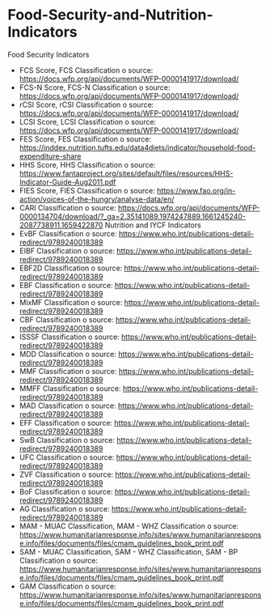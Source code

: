 # Food-Security-and-Nutrition-Indicators

Food Security Indicators
-	FCS Score, FCS Classification
o	source: https://docs.wfp.org/api/documents/WFP-0000141917/download/
-	FCS-N Score, FCS-N Classification
o	source: https://docs.wfp.org/api/documents/WFP-0000141917/download/
-	rCSI Score, rCSI Classification
o	source: https://docs.wfp.org/api/documents/WFP-0000141917/download/
-	LCSI Score, LCSI Classification
o	source: https://docs.wfp.org/api/documents/WFP-0000141917/download/
-	FES Score, FES Classification
o	source: https://inddex.nutrition.tufts.edu/data4diets/indicator/household-food-expenditure-share
-	HHS Score, HHS Classification 
o	source: https://www.fantaproject.org/sites/default/files/resources/HHS-Indicator-Guide-Aug2011.pdf
-	FIES Score, FIES Classification
o	source: https://www.fao.org/in-action/voices-of-the-hungry/analyse-data/en/
-	CARI Classification 
o	source: https://docs.wfp.org/api/documents/WFP-0000134704/download/?_ga=2.35141089.1974247889.1661245240-2087738911.1659422870
Nutrition and IYCF Indicators
-	EvBF Classification
o	source: https://www.who.int/publications-detail-redirect/9789240018389
-	EIBF Classification
o	source: https://www.who.int/publications-detail-redirect/9789240018389
-	EBF2D Classification
o	source: https://www.who.int/publications-detail-redirect/9789240018389
-	EBF Classification
o	source: https://www.who.int/publications-detail-redirect/9789240018389
-	MixMF Classification
o	source: https://www.who.int/publications-detail-redirect/9789240018389
-	CBF Classification
o	source: https://www.who.int/publications-detail-redirect/9789240018389
-	ISSSF Classification
o	source: https://www.who.int/publications-detail-redirect/9789240018389
-	MDD Classification
o	source: https://www.who.int/publications-detail-redirect/9789240018389
-	MMF Classification
o	source: https://www.who.int/publications-detail-redirect/9789240018389
-	MMFF Classification
o	source: https://www.who.int/publications-detail-redirect/9789240018389
-	MAD Classification
o	source: https://www.who.int/publications-detail-redirect/9789240018389
-	EFF Classification
o	source: https://www.who.int/publications-detail-redirect/9789240018389
-	SwB Classification
o	source: https://www.who.int/publications-detail-redirect/9789240018389
-	UFC Classification
o	source: https://www.who.int/publications-detail-redirect/9789240018389
-	ZVF Classification
o	source: https://www.who.int/publications-detail-redirect/9789240018389
-	BoF Classification
o	source: https://www.who.int/publications-detail-redirect/9789240018389
-	AG Classification
o	source: https://www.who.int/publications-detail-redirect/9789240018389
-	MAM - MUAC Classification, MAM - WHZ Classification
o	source: https://www.humanitarianresponse.info/sites/www.humanitarianresponse.info/files/documents/files/cmam_guidelines_book_print.pdf
-	SAM - MUAC Classification, SAM - WHZ Classification, SAM - BP Classification
o	source: https://www.humanitarianresponse.info/sites/www.humanitarianresponse.info/files/documents/files/cmam_guidelines_book_print.pdf
-	GAM Classification
o	source: https://www.humanitarianresponse.info/sites/www.humanitarianresponse.info/files/documents/files/cmam_guidelines_book_print.pdf

